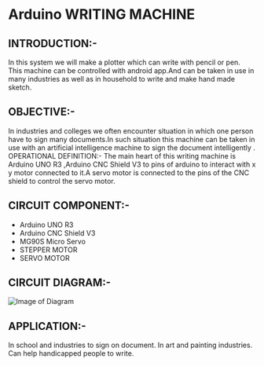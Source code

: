 # Arduino WRITING MACHINE

## INTRODUCTION:- 
In this system we will make a plotter which can write with pencil or pen. This machine can be controlled with android app.And can be taken in use in many industries as well as in household to write and make hand made sketch.

## OBJECTIVE:- 
In industries and colleges we often encounter situation in which one person have to sign many documents.In such situation this machine can be taken in use with an artificial intelligence machine to sign the document intelligently .
OPERATIONAL DEFINITION:- The main heart of this writing machine is Arduino UNO R3 ,Arduino CNC Shield V3  to pins of arduino  to interact with  x y motor connected to it.A servo motor is connected to the pins of the CNC shield to control the servo motor.

## CIRCUIT COMPONENT:-
* Arduino UNO R3 
* Arduino CNC Shield V3
* MG90S Micro Servo
* STEPPER MOTOR
* SERVO MOTOR

## CIRCUIT DIAGRAM:-

![Image of Diagram](https://drive.google.com/uc?id=1XeojQ44z1KvCXA17MHBs-U3IxeleLJ20)

## APPLICATION:-
In school and industries to sign on document.
In art and painting industries.
Can help handicapped people to write.


